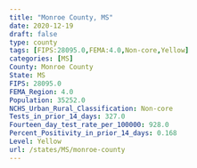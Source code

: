 ```yaml
---
title: "Monroe County, MS"
date: 2020-12-19
draft: false
type: county
tags: [FIPS:28095.0,FEMA:4.0,Non-core,Yellow]
categories: [MS]
County: Monroe County
State: MS
FIPS: 28095.0
FEMA_Region: 4.0
Population: 35252.0
NCHS_Urban_Rural_Classification: Non-core
Tests_in_prior_14_days: 327.0
Fourteen_day_test_rate_per_100000: 928.0
Percent_Positivity_in_prior_14_days: 0.168
Level: Yellow
url: /states/MS/monroe-county
---
```



